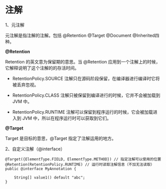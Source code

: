 # 注解

1、元注解

元注解是指注解的注解。包括  @Retention @Target @Document @Inherited四种。

**@Retention**

Retention 的英文意为保留期的意思。当 @Retention 应用到一个注解上的时候，它解释说明了这个注解的的存活时间。

* RetentionPolicy.SOURCE 注解只在源码阶段保留，在编译器进行编译时它将被丢弃忽视。

* RetentionPolicy.CLASS 注解只被保留到编译进行的时候，它并不会被加载到 JVM 中。

* RetentionPolicy.RUNTIME 注解可以保留到程序运行的时候，它会被加载进入到 JVM 中，所以在程序运行时可以获取到它们。

**@Target**

Target 是目标的意思，@Target 指定了注解运用的地方。

2、自定义注解（@interface）

```
@Target({ElementType.FIELD, ElementType.METHOD}) // 指定注解可以使用的位置
@Retention(RetentionPolicy.RUNTIME) // 运行时读取注解信息（不加无法读取）
public @interface MyAnnotation {

    String[] value1() default "abc";
}
```



